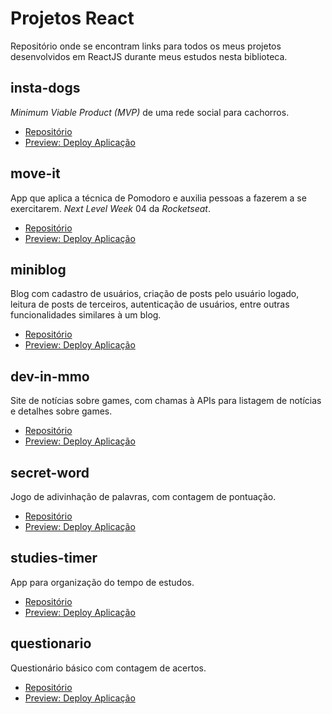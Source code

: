 # Projetos React

Repositório onde se encontram links para todos os meus projetos desenvolvidos em ReactJS durante meus estudos nesta biblioteca.

## insta-dogs

*Minimum Viable Product (MVP)* de uma rede social para cachorros.

- [Repositório](https://github.com/camila-kunitz/insta-dogs-react)
- [Preview: Deploy Aplicação](https://camila-instadogs.netlify.app/)


## move-it

App que aplica a técnica de Pomodoro e auxilia pessoas a fazerem a se exercitarem. *Next Level Week* 04 da *Rocketseat*.

- [Repositório](https://github.com/camila-kunitz/insta-dogs-react)
- [Preview: Deploy Aplicação](https://moveit-camila-kunitz.vercel.app/)


## miniblog

Blog com cadastro de usuários, criação de posts pelo usuário logado, leitura de posts de terceiros, autenticação de usuários, entre outras funcionalidades similares à um blog.

- [Repositório](https://github.com/camila-kunitz/miniblog-react)
- [Preview: Deploy Aplicação](https://camila-miniblog.netlify.app/)


## dev-in-mmo

Site de notícias sobre games, com chamas à APIs para listagem de notícias e detalhes sobre games.

- [Repositório](https://github.com/camila-kunitz/dih-projeto-2)
- [Preview: Deploy Aplicação](https://devinmmo-camila-kunitz.netlify.app/)


## secret-word

Jogo de adivinhação de palavras, com contagem de pontuação. 

- [Repositório](https://github.com/camila-kunitz/secret-word-react)
- [Preview: Deploy Aplicação](https://camila-secret-word.netlify.app/)


## studies-timer

App para organização do tempo de estudos.

- [Repositório](https://github.com/camila-kunitz/studies-timer-react)
- [Preview: Deploy Aplicação](https://camila-studies-timer.netlify.app/)


## questionario

Questionário básico com contagem de acertos.

- [Repositório](https://github.com/camila-kunitz/questionario-react)
- [Preview: Deploy Aplicação](https://camila-questionario.netlify.app/)

